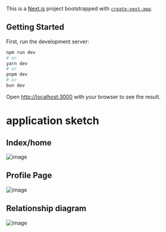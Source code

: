 This is a [Next.js](https://nextjs.org/) project bootstrapped with [`create-next-app`](https://github.com/vercel/next.js/tree/canary/packages/create-next-app).

## Getting Started

First, run the development server:

```bash
npm run dev
# or
yarn dev
# or
pnpm dev
# or
bun dev
```

Open [http://localhost:3000](http://localhost:3000) with your browser to see the result.

# application sketch
## Index/home
![image](https://github.com/JetShen/BG/assets/62623196/129458d8-a085-428c-ba95-34aee652793f)

## Profile Page
![image](https://github.com/JetShen/BG/assets/62623196/a05dadba-ab25-44e5-b440-f155964d2fb5)

## Relationship diagram
![image](https://github.com/JetShen/BG/assets/62623196/0b4a74d0-451e-4d99-955e-5b6ea15fc0b5)
